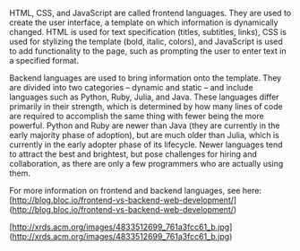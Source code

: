 HTML, CSS, and JavaScript are called frontend languages. They are used to create the user interface, a template on which information is dynamically changed. HTML is used for text specification (titles, subtitles, links), CSS is used for stylizing the template (bold, italic, colors), and JavaScript is used to add functionality to the page, such as prompting the user to enter text in a specified format.

Backend languages are used to bring information onto the template. They are divided into two categories – dynamic and static – and include languages such as Python, Ruby, Julia, and Java. These languages differ primarily in their strength, which is determined by how many lines of code are required to accomplish the same thing with fewer being the more powerful. Python and Ruby are newer than Java (they are currently in the early majority phase of adoption), but are much older than Julia, which is currently in the early adopter phase of its lifecycle. Newer languages tend to attract the best and brightest, but pose challenges for hiring and collaboration, as there are only a few programmers who are actually using them.

For more information on frontend and backend languages, see here: [http://blog.bloc.io/frontend-vs-backend-web-development/] (http://blog.bloc.io/frontend-vs-backend-web-development/)

[http://xrds.acm.org/images/4833512699_761a3fcc61_b.jpg] (http://xrds.acm.org/images/4833512699_761a3fcc61_b.jpg)
